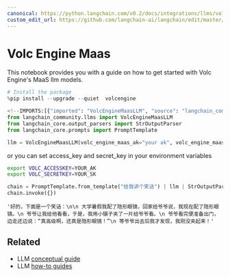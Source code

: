 ```yaml
---
canonical: https://python.langchain.com/v0.2/docs/integrations/llms/volcengine_maas/
custom_edit_url: https://github.com/langchain-ai/langchain/edit/master/docs/docs/integrations/llms/volcengine_maas.ipynb
---
```


# Volc Engine Maas

This notebook provides you with a guide on how to get started with Volc Engine's MaaS llm models.

```python
# Install the package
%pip install --upgrade --quiet  volcengine
```

```python
<!--IMPORTS:[{"imported": "VolcEngineMaasLLM", "source": "langchain_community.llms", "docs": "https://api.python.langchain.com/en/latest/llms/langchain_community.llms.volcengine_maas.VolcEngineMaasLLM.html", "title": "Volc Engine Maas"}, {"imported": "StrOutputParser", "source": "langchain_core.output_parsers", "docs": "https://api.python.langchain.com/en/latest/output_parsers/langchain_core.output_parsers.string.StrOutputParser.html", "title": "Volc Engine Maas"}, {"imported": "PromptTemplate", "source": "langchain_core.prompts", "docs": "https://api.python.langchain.com/en/latest/prompts/langchain_core.prompts.prompt.PromptTemplate.html", "title": "Volc Engine Maas"}]-->
from langchain_community.llms import VolcEngineMaasLLM
from langchain_core.output_parsers import StrOutputParser
from langchain_core.prompts import PromptTemplate
```

```python
llm = VolcEngineMaasLLM(volc_engine_maas_ak="your ak", volc_engine_maas_sk="your sk")
```

or you can set access_key and secret_key in your environment variables
```bash
export VOLC_ACCESSKEY=YOUR_AK
export VOLC_SECRETKEY=YOUR_SK
```

```python
chain = PromptTemplate.from_template("给我讲个笑话") | llm | StrOutputParser()
chain.invoke({})
```

```output
'好的，下面是一个笑话：\n\n 大学暑假我配了隐形眼镜，回家给爷爷说，我现在配了隐形眼镜。\n 爷爷让我给他看看，于是，我用小镊子夹了一片给爷爷看。\n 爷爷看完便准备出门，边走还边说：“真高级啊，还真是隐形眼镜！”\n 等爷爷出去后我才发现，我刚没夹起来！'
```

## Related

- LLM [conceptual guide](/docs/concepts/#llms)
- LLM [how-to guides](/docs/how_to/#llms)